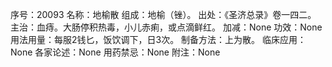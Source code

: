 序号：20093
名称：地榆散
组成：地榆（锉）。
出处：《圣济总录》卷一四二。
主治：血痔。大肠停积热毒，小儿赤痢，或点滴鲜红。
加减：None
功效：None
用法用量：每服2钱匕，饭饮调下，日3次。
制备方法：上为散。
临床应用：None
各家论述：None
用药禁忌：None
附注：None
